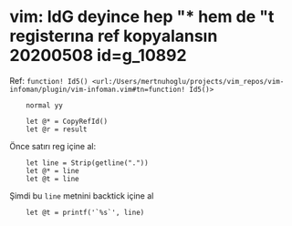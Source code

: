 
# vim: IdG deyince hep "* hem de "t registerına ref kopyalansın 20200508  id=g_10892

Ref: `function! Id5() <url:/Users/mertnuhoglu/projects/vim_repos/vim-infoman/plugin/vim-infoman.vim#tn=function! Id5()>`

``` vim
	normal yy
``` 

``` vim
	let @* = CopyRefId()
	let @r = result
``` 

Önce satırı reg içine al:

``` vim
	let line = Strip(getline(".")) 
	let @* = line
	let @t = line
``` 

Şimdi bu `line` metnini backtick içine al

``` vim
	let @t = printf('`%s`', line)
``` 

